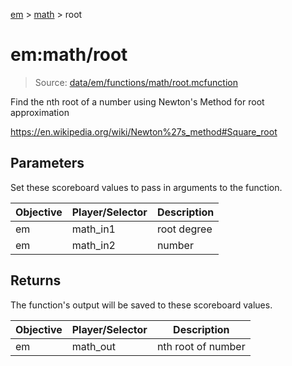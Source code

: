 [em](../../em.md) > [math](../math.md) > root

# em:math/root

> Source: [data/em/functions/math/root.mcfunction](../../../data/em/functions/math/root.mcfunction)

Find the nth root of a number using Newton's Method for root approximation

https://en.wikipedia.org/wiki/Newton%27s_method#Square_root

## Parameters

Set these scoreboard values to pass in arguments to the function.

| Objective | Player/Selector | Description |
| --------- | --------------- | ----------- |
| em        | math_in1        | root degree |
| em        | math_in2        | number      |

## Returns

The function's output will be saved to these scoreboard values.

| Objective | Player/Selector | Description        |
| --------- | --------------- | ------------------ |
| em        | math_out        | nth root of number |
